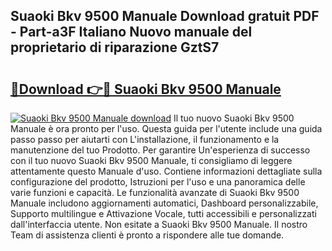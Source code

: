 ## Suaoki Bkv 9500 Manuale Download gratuit PDF - Part-a3F Italiano Nuovo manuale del proprietario di riparazione GztS7

# <h2><a href="http://dfa4ohv.blite.top/?on=Suaoki+Bkv+9500+Manuale">🔗Download 👉🔴 Suaoki Bkv 9500 Manuale</a></h2>

[![Suaoki Bkv 9500 Manuale download](https://i.imgur.com/lujVjoI.png)](http://dfa4ohv.blite.top/?on=Suaoki+Bkv+9500+Manuale)
Il tuo nuovo Suaoki Bkv 9500 Manuale è ora pronto per l'uso. Questa guida per l'utente include una guida passo passo per aiutarti con L'installazione, il funzionamento e la manutenzione del tuo Prodotto. Per garantire Un'esperienza di successo con il tuo nuovo Suaoki Bkv 9500 Manuale, ti consigliamo di leggere attentamente questo Manuale d'uso. Contiene informazioni dettagliate sulla configurazione del prodotto, Istruzioni per l'uso e una panoramica delle varie funzioni e capacità. Le funzionalità avanzate di Suaoki Bkv 9500 Manuale includono aggiornamenti automatici, Dashboard personalizzabile, Supporto multilingue e Attivazione Vocale, tutti accessibili e personalizzati dall'interfaccia utente. Non esitate a Suaoki Bkv 9500 Manuale. Il nostro Team di assistenza clienti è pronto a rispondere alle tue domande.
